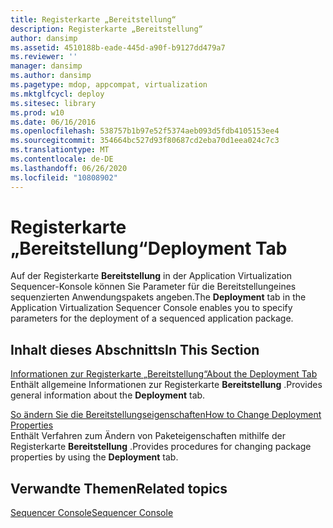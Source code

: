 ```yaml
---
title: Registerkarte „Bereitstellung“
description: Registerkarte „Bereitstellung“
author: dansimp
ms.assetid: 4510188b-eade-445d-a90f-b9127dd479a7
ms.reviewer: ''
manager: dansimp
ms.author: dansimp
ms.pagetype: mdop, appcompat, virtualization
ms.mktglfcycl: deploy
ms.sitesec: library
ms.prod: w10
ms.date: 06/16/2016
ms.openlocfilehash: 538757b1b97e52f5374aeb093d5fdb4105153ee4
ms.sourcegitcommit: 354664bc527d93f80687cd2eba70d1eea024c7c3
ms.translationtype: MT
ms.contentlocale: de-DE
ms.lasthandoff: 06/26/2020
ms.locfileid: "10808902"
---
```

# <span data-ttu-id="9a750-103">Registerkarte „Bereitstellung“</span><span class="sxs-lookup"><span data-stu-id="9a750-103">Deployment Tab</span></span>


<span data-ttu-id="9a750-104">Auf der Registerkarte **Bereitstellung** in der Application Virtualization Sequencer-Konsole können Sie Parameter für die Bereitstellungeines sequenzierten Anwendungspakets angeben.</span><span class="sxs-lookup"><span data-stu-id="9a750-104">The **Deployment** tab in the Application Virtualization Sequencer Console enables you to specify parameters for the deployment of a sequenced application package.</span></span>

## <span data-ttu-id="9a750-105">Inhalt dieses Abschnitts</span><span class="sxs-lookup"><span data-stu-id="9a750-105">In This Section</span></span>


<a href="" id="about-the-deployment-tab"></a>[<span data-ttu-id="9a750-106">Informationen zur Registerkarte „Bereitstellung“</span><span class="sxs-lookup"><span data-stu-id="9a750-106">About the Deployment Tab</span></span>](about-the-deployment-tab.md)  
<span data-ttu-id="9a750-107">Enthält allgemeine Informationen zur Registerkarte **Bereitstellung** .</span><span class="sxs-lookup"><span data-stu-id="9a750-107">Provides general information about the **Deployment** tab.</span></span>

<a href="" id="how-to-change-deployment-properties"></a>[<span data-ttu-id="9a750-108">So ändern Sie die Bereitstellungseigenschaften</span><span class="sxs-lookup"><span data-stu-id="9a750-108">How to Change Deployment Properties</span></span>](how-to-change-deployment-properties.md)  
<span data-ttu-id="9a750-109">Enthält Verfahren zum Ändern von Paketeigenschaften mithilfe der Registerkarte **Bereitstellung** .</span><span class="sxs-lookup"><span data-stu-id="9a750-109">Provides procedures for changing package properties by using the **Deployment** tab.</span></span>

## <span data-ttu-id="9a750-110">Verwandte Themen</span><span class="sxs-lookup"><span data-stu-id="9a750-110">Related topics</span></span>


[<span data-ttu-id="9a750-111">Sequencer Console</span><span class="sxs-lookup"><span data-stu-id="9a750-111">Sequencer Console</span></span>](sequencer-console.md)

 

 





